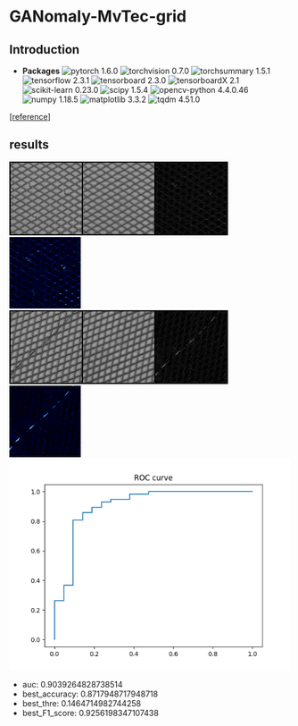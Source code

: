 # GANomaly-MvTec-grid
## Introduction
- **Packages**
  ![pytorch 1.6.0](https://img.shields.io/badge/pytorch-1.6.0-green.svg?style=plastic)
  ![torchvision 0.7.0](https://img.shields.io/badge/torchvision-0.7.0-green.svg?style=plastic)
  ![torchsummary 1.5.1](https://img.shields.io/badge/torchsummary-1.5.1-green.svg?style=plastic)
  ![tensorflow 2.3.1](https://img.shields.io/badge/tensorflow-2.3.1-green.svg?style=plastic)
  ![tensorboard 2.3.0](https://img.shields.io/badge/tensorboard-2.3.0-green.svg?style=plastic)
  ![tensorboardX 2.1](https://img.shields.io/badge/tensorboardX-2.1-green.svg?style=plastic)
  ![scikit-learn 0.23.0](https://img.shields.io/badge/scikitlearn-0.23.0-green.svg?style=plastic)
  ![scipy 1.5.4](https://img.shields.io/badge/scipy-1.5.4-green.svg?style=plastic)
  ![opencv-python 4.4.0.46](https://img.shields.io/badge/opencvpython-4.4.0.46-green.svg?style=plastic)
  ![numpy 1.18.5](https://img.shields.io/badge/numpy-1.18.5-green.svg?style=plastic)
  ![matplotlib 3.3.2](https://img.shields.io/badge/matplotlib-3.3.2-green.svg?style=plastic)
  ![tqdm 4.51.0](https://img.shields.io/badge/tqdm-4.51.0-green.svg?style=plastic)

[[reference](https://github.com/samet-akcay/ganomaly.git)]

## results
![0-0](experiments\GANomaly_test\0-0.png)
![0-0](experiments\GANomaly_test\0-2.png)
![0-0](experiments\GANomaly_test\69-0.png)
![0-0](experiments\GANomaly_test\69-2.png)
![0-0](experiments\GANomaly_test\ROC.png)

- auc:  0.9039264828738514
- best_accuracy:  0.8717948717948718
- best_thre:  0.1464714982744258
- best_F1_score:  0.9256198347107438
